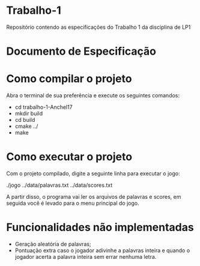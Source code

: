 # Trabalho-1
Repositório contendo as especificações do Trabalho 1 da disciplina de LP1

# Documento de Especificação

# Como compilar o projeto

Abra o terminal de sua preferência e execute os seguintes comandos:

- cd trabalho-1-Anchel17
- mkdir build
- cd build
- cmake ../
- make



# Como executar o projeto

Com o projeto compilado, digite a seguinte linha para executar o jogo:

./jogo ../data/palavras.txt ../data/scores.txt

  A partir disso, o programa vai ler os arquivos de palavras e scores, 
em seguida você é levado para o menu principal do jogo.



# Funcionalidades não implementadas

  - Geração aleatória de palavras;
  - Pontuação extra caso o jogador adivinhe a palavras inteira e quando
o jogador acerta a palavra inteira sem errar nenhuma letra.
